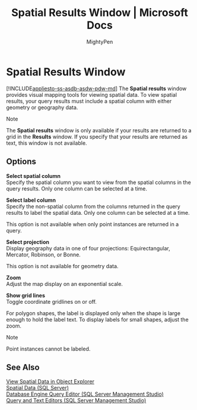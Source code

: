 ﻿---
title: "Spatial Results Window | Microsoft Docs"
ms.custom: ""
ms.date: "03/01/2017"
ms.prod: "sql"
ms.prod_service: "sql-tools"
ms.service: ""
ms.component: "ssms-scripting"
ms.reviewer: ""
ms.suite: "sql"
ms.technology: 
  - "database-engine"
ms.tgt_pltfrm: ""
ms.topic: "article"
ms.assetid: c2d5a477-6496-4d01-adee-7322ebdfadf3
caps.latest.revision: 8
author: "MightyPen"
ms.author: "genemi"
manager: "craigg"
monikerRange: ">= aps-pdw-2016 || = azuresqldb-current || = azure-sqldw-latest || >= sql-server-2016 || = sqlallproducts-allversions"
---
# Spatial Results Window
[!INCLUDE[appliesto-ss-asdb-asdw-pdw-md](../../includes/appliesto-ss-asdb-asdw-pdw-md.md)]
  The **Spatial results** window provides visual mapping tools for viewing spatial data. To view spatial results, your query results must include a spatial column with either geometry or geography data.  
  
> [!NOTE]  
>  The **Spatial results** window is only available if your results are returned to a grid in the **Results** window. If you specify that your results are returned as text, this window is not available.  
  
## Options  
 **Select spatial column**  
 Specify the spatial column you want to view from the spatial columns in the query results. Only one column can be selected at a time.  
  
 **Select label column**  
 Specify the non-spatial column from the columns returned in the query results to label the spatial data. Only one column can be selected at a time.  
  
 This option is not available when only point instances are returned in a query.  
  
 **Select projection**  
 Display geography data in one of four projections: Equirectangular, Mercator, Robinson, or Bonne.  
  
 This option is not available for geometry data.  
  
 **Zoom**  
 Adjust the map display on an exponential scale.  
  
 **Show grid lines**  
 Toggle coordinate gridlines on or off.  
  
 For polygon shapes, the label is displayed only when the shape is large enough to hold the label text. To display labels for small shapes, adjust the zoom.  
  
> [!NOTE]  
>  Point instances cannot be labeled.  
  
## See Also  
 [View Spatial Data in Object Explorer](../../relational-databases/scripting/view-spatial-data-in-object-explorer.md)   
 [Spatial Data &#40;SQL Server&#41;](../../relational-databases/spatial/spatial-data-sql-server.md)   
 [Database Engine Query Editor &#40;SQL Server Management Studio&#41;](../../relational-databases/scripting/database-engine-query-editor-sql-server-management-studio.md)   
 [Query and Text Editors &#40;SQL Server Management Studio&#41;](../../relational-databases/scripting/query-and-text-editors-sql-server-management-studio.md)  
  
  
